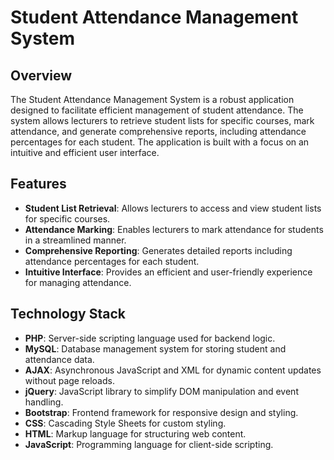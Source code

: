 # Student Attendance Management System

## Overview

The Student Attendance Management System is a robust application designed to facilitate efficient management of student attendance. The system allows lecturers to retrieve student lists for specific courses, mark attendance, and generate comprehensive reports, including attendance percentages for each student. The application is built with a focus on an intuitive and efficient user interface.

## Features

- **Student List Retrieval**: Allows lecturers to access and view student lists for specific courses.
- **Attendance Marking**: Enables lecturers to mark attendance for students in a streamlined manner.
- **Comprehensive Reporting**: Generates detailed reports including attendance percentages for each student.
- **Intuitive Interface**: Provides an efficient and user-friendly experience for managing attendance.

## Technology Stack

- **PHP**: Server-side scripting language used for backend logic.
- **MySQL**: Database management system for storing student and attendance data.
- **AJAX**: Asynchronous JavaScript and XML for dynamic content updates without page reloads.
- **jQuery**: JavaScript library to simplify DOM manipulation and event handling.
- **Bootstrap**: Frontend framework for responsive design and styling.
- **CSS**: Cascading Style Sheets for custom styling.
- **HTML**: Markup language for structuring web content.
- **JavaScript**: Programming language for client-side scripting.
